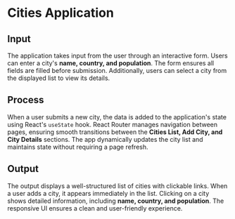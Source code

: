 # Cities Application

## Input
The application takes input from the user through an interactive form. Users can enter a city's **name, country, and population**. The form ensures all fields are filled before submission. Additionally, users can select a city from the displayed list to view its details.

## Process
When a user submits a new city, the data is added to the application's state using React's `useState` hook. React Router manages navigation between pages, ensuring smooth transitions between the **Cities List, Add City, and City Details** sections. The app dynamically updates the city list and maintains state without requiring a page refresh.

## Output
The output displays a well-structured list of cities with clickable links. When a user adds a city, it appears immediately in the list. Clicking on a city shows detailed information, including **name, country, and population**. The responsive UI ensures a clean and user-friendly experience.
